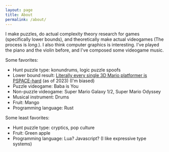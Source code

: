 ```yaml
---
layout: page
title: About
permalink: /about/
---
```


I make puzzles, do actual complexity theory research for games (specifically lower bounds), and theoretically make actual videogames
(The process is *long*.). I also think computer graphics is interesting. I've played the piano and the violin before, and I've composed
some videogame music.

Some favorites:
* Hunt puzzle type: konundrums, logic puzzle spoofs
* Lower bound result: [Literally every single 3D Mario platformer is PSPACE-hard](https://arxiv.org/pdf/2006.01256.pdf) (as of 2023) (I'm biased)
* Puzzle videogame: Baba is You
* Non-puzzle videogame: Super Mario Galaxy 1/2, Super Mario Odyssey
* Musical instrument: Drums
* Fruit: Mango
* Programming language: Rust

Some least favorites:
* Hunt puzzle type: cryptics, pop culture
* Fruit: Green apple
* Programming language: Lua? Javascript? (I like expressive type systems)